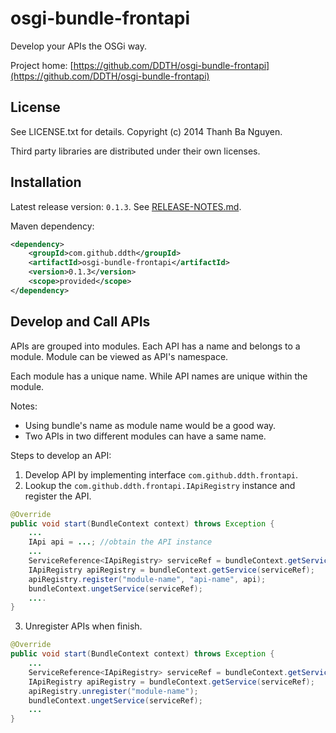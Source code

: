 osgi-bundle-frontapi
====================

Develop your APIs the OSGi way.

Project home:
[https://github.com/DDTH/osgi-bundle-frontapi](https://github.com/DDTH/osgi-bundle-frontapi)


## License ##

See LICENSE.txt for details. Copyright (c) 2014 Thanh Ba Nguyen.

Third party libraries are distributed under their own licenses.


## Installation #

Latest release version: `0.1.3`. See [RELEASE-NOTES.md](RELEASE-NOTES.md).

Maven dependency:

```xml
<dependency>
	<groupId>com.github.ddth</groupId>
	<artifactId>osgi-bundle-frontapi</artifactId>
	<version>0.1.3</version>
	<scope>provided</scope>
</dependency>
```


## Develop and Call APIs ##

APIs are grouped into modules. Each API has a name and belongs to a module. Module can be viewed as API's namespace.

Each module has a unique name. While API names are unique within the module.

Notes:

- Using bundle's name as module name would be a good way.
- Two APIs in two different modules can have a same name.

Steps to develop an API:

1. Develop API by implementing interface `com.github.ddth.frontapi`.
2. Lookup the `com.github.ddth.frontapi.IApiRegistry` instance and register the API.
 ```java
 @Override
 public void start(BundleContext context) throws Exception {
     ...
     IApi api = ...; //obtain the API instance
     ...
     ServiceReference<IApiRegistry> serviceRef = bundleContext.getServiceReference(IApiRegistry.class);
     IApiRegistry apiRegistry = bundleContext.getService(serviceRef);
     apiRegistry.register("module-name", "api-name", api);
     bundleContext.ungetService(serviceRef);
     ....
 }
 ```
3. Unregister APIs when finish.
 ```java
 @Override
 public void start(BundleContext context) throws Exception {
     ...
     ServiceReference<IApiRegistry> serviceRef = bundleContext.getServiceReference(IApiRegistry.class);
     IApiRegistry apiRegistry = bundleContext.getService(serviceRef);
     apiRegistry.unregister("module-name");
     bundleContext.ungetService(serviceRef);
     ...
 }
 ```
